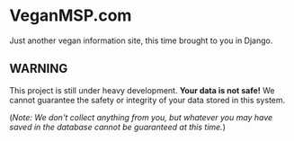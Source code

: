 # VeganMSP.com

Just another vegan information site, this time brought to you in Django.

## WARNING

This project is still under heavy development. **Your data is not
safe!** We cannot guarantee the safety or integrity of your data stored
in this system.

(*Note: We don't collect anything from you, but whatever you may have
saved in the database cannot be guaranteed at this time.*)